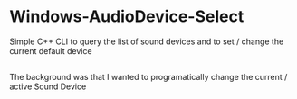 # Windows-AudioDevice-Select
Simple C++ CLI to query the list of sound devices and to set / change the current default device

##
The background was that I wanted to programatically change the current / active Sound Device
